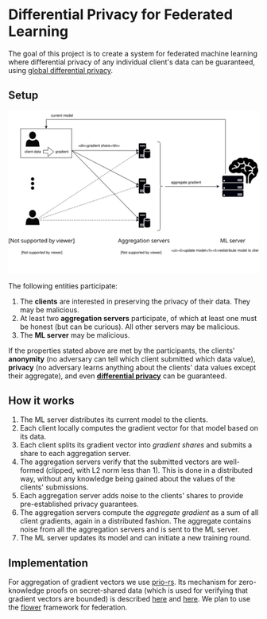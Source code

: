 # Differential Privacy for Federated Learning
The goal of this project is to create a system for federated machine learning where differential privacy of any individual client's data can be guaranteed, using [global differential privacy](https://desfontain.es/privacy/local-global-differential-privacy.html).

## Setup
![overview](./dpsa-overview-2.svg)

The following entities participate:
1. The **clients** are interested in preserving the privacy of their data. They may be malicious.
2. At least two **aggregation servers** participate, of which at least one must be honest (but can be curious). All other servers may be malicious.
3. The **ML server** may be malicious.

If the properties stated above are met by the participants, the clients' **anonymity** (no adversary can tell which client submitted which data value), **privacy** (no adversary learns anything about the clients' data values except their aggregate), and even [**differential privacy**](https://en.wikipedia.org/wiki/Differential_privacy) can be guaranteed.

## How it works
1. The ML server distributes its current model to the clients.
2. Each client locally computes the gradient vector for that model based on its data.
3. Each client splits its gradient vector into *gradient shares* and submits
   a share to each aggregation server.
4. The aggregation servers verify that the submitted vectors are well-formed (clipped, with L2 norm less than 1).
   This is done in a distributed way, without any knowledge being gained about the values of the clients' submissions.
5. Each aggregation server adds noise to the clients' shares to provide pre-established privacy guarantees.
5. The aggregation servers compute the *aggregate gradient* as a sum of all client gradients, again in a distributed fashion. The aggregate contains noise from all the
   aggregation servers and is sent to the ML server.
6. The ML server updates its model and can initiate a new training round.

## Implementation
For aggregation of gradient vectors we use [prio-rs](https://github.com/divviup/libprio-rs).
Its mechanism for zero-knowledge proofs on secret-shared data (which is used for verifying that gradient vectors are bounded) is described [here](https://crypto.stanford.edu/prio) and [here](https://eprint.iacr.org/2019/188).
We plan to use the [flower](https://github.com/adap/flower) framework for federation.
